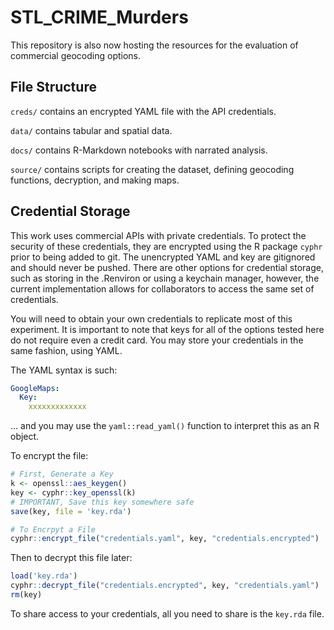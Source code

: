 # STL_CRIME_Murders

This repository is also now hosting the resources for the evaluation of commercial geocoding options.

## File Structure

`creds/` contains an encrypted YAML file with the API credentials.

`data/` contains tabular and spatial data.

`docs/` contains R-Markdown notebooks with narrated analysis.

`source/` contains scripts for creating the dataset, defining geocoding functions, decryption, and making maps.

## Credential Storage
This work uses commercial APIs with private credentials. To protect the security of these credentials, they are encrypted using the R package `cyphr` prior to being added to git. The unencrypted YAML and key are gitignored and should never be pushed.
There are other options for credential storage, such as storing in the .Renviron or using a keychain manager, however, the current implementation allows for collaborators to access the same set of credentials.

You will need to obtain your own credentials to replicate most of this experiment. It is important to note that keys for all of the options tested here do not require even a credit card.
You may store your credentials in the same fashion, using YAML.

The YAML syntax is such:
```yaml
GoogleMaps:
  Key:
    xxxxxxxxxxxxx
```

... and you may use the `yaml::read_yaml()` function to interpret this as an R object.

To encrypt the file:
```r
# First, Generate a Key
k <- openssl::aes_keygen()
key <- cyphr::key_openssl(k)
# IMPORTANT, Save this key somewhere safe
save(key, file = 'key.rda')

# To Encrpyt a File
cyphr::encrypt_file("credentials.yaml", key, "credentials.encrypted")
```

Then to decrypt this file later:
```r
load('key.rda')
cyphr::decrypt_file("credentials.encrypted", key, "credentials.yaml")
rm(key)
```
To share access to your credentials, all you need to share is the `key.rda` file.
